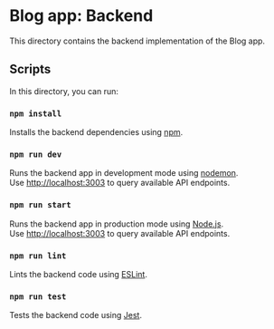 # Blog app: Backend

This directory contains the backend implementation of the Blog app.


## Scripts

In this directory, you can run:

### `npm install`

Installs the backend dependencies using [npm](https://www.npmjs.com/).

### `npm run dev`

Runs the backend app in development mode using [nodemon](https://nodemon.io/).<br>
Use <http://localhost:3003> to query available API endpoints.

### `npm run start`

Runs the backend app in production mode using [Node.js](https://nodejs.org/).<br>
Use <http://localhost:3003> to query available API endpoints.

### `npm run lint`

Lints the backend code using [ESLint](https://eslint.org/).

### `npm run test`

Tests the backend code using [Jest](https://jestjs.io/).
